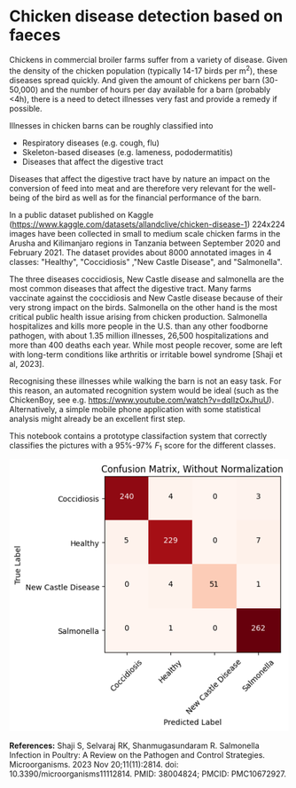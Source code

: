 # Chicken disease detection based on faeces

Chickens in commercial broiler farms suffer from a variety of disease. Given the density of the chicken population (typically 14-17 birds per m$^2$), these diseases spread quickly. And given the amount of chickens per barn (30-50,000) and the number of hours per day available for a barn (probably <4h), there is a need to detect illnesses very fast and provide a remedy if possible.

Illnesses in chicken barns can be roughly classified into
- Respiratory diseases (e.g. cough, flu)
- Skeleton-based diseases (e.g. lameness, pododermatitis)
- Diseases that affect the digestive tract

Diseases that affect the digestive tract have by nature an impact on the conversion of feed into meat and are therefore very relevant for the well-being of the bird as well as for the financial performance of the barn.

In a public dataset published on Kaggle (https://www.kaggle.com/datasets/allandclive/chicken-disease-1) 224x224 images have been collected in small to medium scale chicken farms in the Arusha and Kilimanjaro regions in Tanzania between September 2020 and February 2021. The dataset provides about 8000 annotated images in 4 classes: "Healthy", "Coccidiosis" ,"New Castle Disease", and "Salmonella".

The three diseases coccidiosis, New Castle disease and salmonella are the most common diseases that affect the digestive tract. Many farms vaccinate against the coccidiosis and New Castle disease because of their very strong impact on the birds. Salmonella on the other hand is the most critical public health issue arising from chicken production. Salmonella hospitalizes and kills more people in the U.S. than any other foodborne pathogen, with about 1.35 million illnesses, 26,500 hospitalizations and more than 400 deaths each year. While most people recover, some are left with long-term conditions like arthritis or irritable bowel syndrome [Shaji et al, 2023].

Recognising these illnesses while walking the barn is not an easy task. For this reason, an automated recognition system would be ideal (such as the ChickenBoy, see e.g. https://www.youtube.com/watch?v=dqIIzOxJhuU). Alternatively, a simple mobile phone application with some statistical analysis might already be an excellent first step.

This notebook contains a prototype classifaction system that correctly classifies the pictures with a 95%-97% $F_1$ score for the different classes.

![Confusion matrix](Confusion_matrix_result.png "Confusion matrix of the test set")

**References:**
Shaji S, Selvaraj RK, Shanmugasundaram R. Salmonella Infection in Poultry: A Review on the Pathogen and Control Strategies. Microorganisms. 2023 Nov 20;11(11):2814. doi: 10.3390/microorganisms11112814. PMID: 38004824; PMCID: PMC10672927.